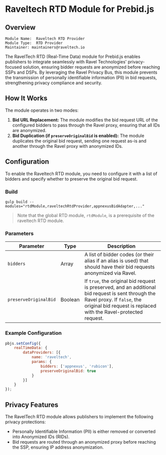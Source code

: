 # Raveltech RTD Module for Prebid.js

## Overview

```
Module Name:  Raveltech RTD Provider
Module Type:  RTD Provider
Maintainer: maintainers@raveltech.io
```

The RavelTech RTD (Real-Time Data) module for Prebid.js enables publishers to integrate seamlessly with Ravel Technologies' privacy-focused solution, ensuring bidder requests are anonymized before reaching SSPs and DSPs. By leveraging the Ravel Privacy Bus, this module prevents the transmission of personally identifiable information (PII) in bid requests, strengthening privacy compliance and security.

## How It Works

The module operates in two modes:
1. **Bid URL Replacement:** The module modifies the bid request URL of the configured bidders to pass through the Ravel proxy, ensuring that all IDs are anonymized.
2. **Bid Duplication (if `preserveOriginalBid` is enabled):** The module duplicates the original bid request, sending one request as-is and another through the Ravel proxy with anonymized IDs.

## Configuration

To enable the Raveltech RTD module, you need to configure it with a list of bidders and specify whether to preserve the original bid request.

### Build
```
gulp build --modules="rtdModule,raveltechRtdProvider,appnexusBidAdapter,..."  
```

> Note that the global RTD module, `rtdModule`, is a prerequisite of the raveltech RTD module.

### Parameters

| Parameter           | Type    | Description |
|--------------------|--------|-------------|
| `bidders`         | Array  | A list of bidder codes (or their alias if an alias is used) that should have their bid requests anonymized via Ravel. |
| `preserveOriginalBid` | Boolean | If `true`, the original bid request is preserved, and an additional bid request is sent through the Ravel proxy. If `false`, the original bid request is replaced with the Ravel-protected request. |

### Example Configuration

```javascript
pbjs.setConfig({
    realTimeData: {
        dataProviders: [{
            name: 'raveltech',
            params: {
                bidders: ['appnexus', 'rubicon'],
                preserveOriginalBid: true
            }
        }]
    }
});
```

## Privacy Features

The RavelTech RTD module allows publishers to implement the following privacy protections:
- Personally Identifiable Information (PII) is either removed or converted into Anonymized IDs (RIDs).
- Bid requests are routed through an anonymized proxy before reaching the SSP, ensuring IP address anonymization.
